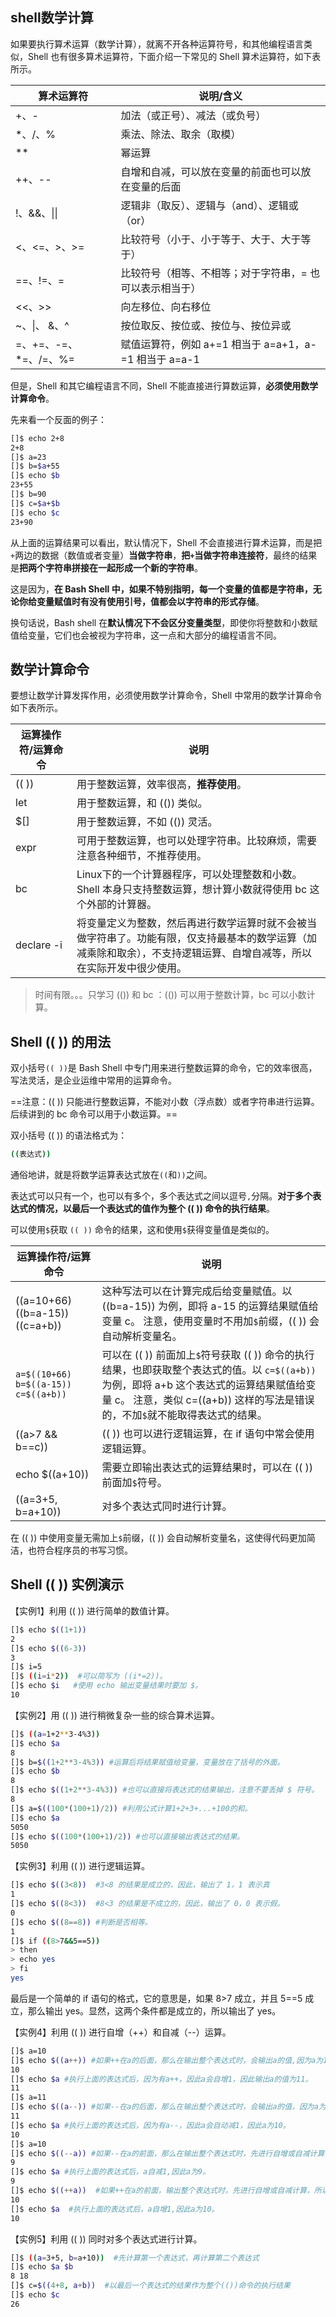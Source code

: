## shell数学计算

如果要执行算术运算（数学计算），就离不开各种运算符号，和其他编程语言类似，Shell 也有很多算术运算符，下面介绍一下常见的 Shell 算术运算符，如下表所示。

| 算术运算符            | 说明/含义                                                |
| --------------------- | -------------------------------------------------------- |
| +、-                  | 加法（或正号）、减法（或负号）                           |
| *、/、%               | 乘法、除法、取余（取模）                                 |
| **                    | 幂运算                                                   |
| ++、--                | 自增和自减，可以放在变量的前面也可以放在变量的后面       |
| !、&&、\|\|           | 逻辑非（取反）、逻辑与（and）、逻辑或（or）              |
| <、<=、>、>=          | 比较符号（小于、小于等于、大于、大于等于）               |
| ==、!=、=             | 比较符号（相等、不相等；对于字符串，= 也可以表示相当于） |
| <<、>>                | 向左移位、向右移位                                       |
| ~、\|、 &、^          | 按位取反、按位或、按位与、按位异或                       |
| =、+=、-=、*=、/=、%= | 赋值运算符，例如 a+=1 相当于 a=a+1，a-=1 相当于 a=a-1    |

但是，Shell 和其它编程语言不同，Shell 不能直接进行算数运算，**必须使用数学计算命令**。

先来看一个反面的例子：

```bash
[]$ echo 2+8
2+8
[]$ a=23
[]$ b=$a+55
[]$ echo $b
23+55
[]$ b=90
[]$ c=$a+$b
[]$ echo $c
23+90
```

从上面的运算结果可以看出，默认情况下，Shell 不会直接进行算术运算，而是把`+`两边的数据（数值或者变量）**当做字符串**，**把`+`当做字符串连接符**，最终的结果是**把两个字符串拼接在一起形成一个新的字符串**。

这是因为，**在 Bash Shell 中，如果不特别指明，每一个变量的值都是字符串，无论你给变量赋值时有没有使用引号，值都会以字符串的形式存储**。

换句话说，Bash shell 在**默认情况下不会区分变量类型**，即使你将整数和小数赋值给变量，它们也会被视为字符串，这一点和大部分的编程语言不同。

## 数学计算命令

要想让数学计算发挥作用，必须使用数学计算命令，Shell 中常用的数学计算命令如下表所示。

| 运算操作符/运算命令 | 说明                                                         |
| ------------------- | ------------------------------------------------------------ |
| (( ))               | 用于整数运算，效率很高，**推荐使用**。                       |
| let                 | 用于整数运算，和 (()) 类似。                                 |
| $[]                 | 用于整数运算，不如 (()) 灵活。                               |
| expr                | 可用于整数运算，也可以处理字符串。比较麻烦，需要注意各种细节，不推荐使用。 |
| bc                  | Linux下的一个计算器程序，可以处理整数和小数。Shell 本身只支持整数运算，想计算小数就得使用 bc 这个外部的计算器。 |
| declare -i          | 将变量定义为整数，然后再进行数学运算时就不会被当做字符串了。功能有限，仅支持最基本的数学运算（加减乘除和取余），不支持逻辑运算、自增自减等，所以在实际开发中很少使用。 |

> 时间有限。。。只学习 (()) 和 bc ：(()) 可以用于整数计算，bc 可以小数计算。

## Shell (( )) 的用法

双小括号` (( )) `是 Bash Shell 中专门用来进行整数运算的命令，它的效率很高，写法灵活，是企业运维中常用的运算命令。

==注意：(( )) 只能进行整数运算，不能对小数（浮点数）或者字符串进行运算。后续讲到的 bc 命令可以用于小数运算。==

双小括号 (( )) 的语法格式为：

```bash
((表达式))
```

通俗地讲，就是将数学运算表达式放在`((`和`))`之间。

表达式可以只有一个，也可以有多个，多个表达式之间以逗号`,`分隔。**对于多个表达式的情况，以最后一个表达式的值作为整个 (( )) 命令的执行结果**。

可以使用`$`获取 `(( ))` 命令的结果，这和使用`$`获得变量值是类似的。



| 运算操作符/运算命令                  | 说明                                                         |
| ------------------------------------ | ------------------------------------------------------------ |
| ((a=10+66) ((b=a-15)) ((c=a+b))      | 这种写法可以在计算完成后给变量赋值。以 ((b=a-15)) 为例，即将 a-15 的运算结果赋值给变量 c。  注意，使用变量时不用加`$`前缀，(( )) 会自动解析变量名。 |
| `a=$((10+66) b=$((a-15)) c=$((a+b))` | 可以在 (( )) 前面加上`$`符号获取 (( )) 命令的执行结果，也即获取整个表达式的值。以 `c=$((a+b))` 为例，即将 a+b 这个表达式的运算结果赋值给变量 c。  注意，类似 c=((a+b)) 这样的写法是错误的，不加`$`就不能取得表达式的结果。 |
| ((a>7 && b==c))                      | (( )) 也可以进行逻辑运算，在 if 语句中常会使用逻辑运算。     |
| echo $((a+10))                       | 需要立即输出表达式的运算结果时，可以在 (( )) 前面加`$`符号。 |
| ((a=3+5, b=a+10))                    | 对多个表达式同时进行计算。                                   |


在 (( )) 中使用变量无需加上`$`前缀，(( )) 会自动解析变量名，这使得代码更加简洁，也符合程序员的书写习惯。

## Shell (( )) 实例演示

【实例1】利用 (( )) 进行简单的数值计算。

```bash
[]$ echo $((1+1))
2
[]$ echo $((6-3))
3
[]$ i=5
[]$ ((i=i*2))  #可以简写为 ((i*=2))。
[]$ echo $i   #使用 echo 输出变量结果时要加 $。
10
```


【实例2】用 (( )) 进行稍微复杂一些的综合算术运算。

```bash
[]$ ((a=1+2**3-4%3))
[]$ echo $a
8
[]$ b=$((1+2**3-4%3)) #运算后将结果赋值给变量，变量放在了括号的外面。
[]$ echo $b
8
[]$ echo $((1+2**3-4%3)) #也可以直接将表达式的结果输出，注意不要丢掉 $ 符号。
8
[]$ a=$((100*(100+1)/2)) #利用公式计算1+2+3+...+100的和。
[]$ echo $a
5050
[]$ echo $((100*(100+1)/2)) #也可以直接输出表达式的结果。
5050
```


【实例3】利用 (( )) 进行逻辑运算。

```bash
[]$ echo $((3<8))  #3<8 的结果是成立的，因此，输出了 1，1 表示真
1
[]$ echo $((8<3))  #8<3 的结果是不成立的，因此，输出了 0，0 表示假。
0
[]$ echo $((8==8)) #判断是否相等。
1
[]$ if ((8>7&&5==5))
> then
> echo yes
> fi
yes
```

最后是一个简单的 if 语句的格式，它的意思是，如果 8>7 成立，并且 5==5 成立，那么输出 yes。显然，这两个条件都是成立的，所以输出了 yes。

【实例4】利用 (( )) 进行自增（++）和自减（--）运算。

```bash
[]$ a=10
[]$ echo $((a++)) #如果++在a的后面，那么在输出整个表达式时，会输出a的值,因为a为10，所以表达式的值10。
10
[]$ echo $a #执行上面的表达式后，因为有a++，因此a会自增1，因此输出a的值为11。
11
[]$ a=11
[]$ echo $((a--)) #如果--在a的后面，那么在输出整个表达式时，会输出a的值，因为a为11，所以表达式的值为11。
11
[]$ echo $a #执行上面的表达式后，因为有a--，因此a会自动减1，因此a为10。
10
[]$ a=10
[]$ echo $((--a)) #如果--在a的前面，那么在输出整个表达式时，先进行自增或自减计算，所以表达式的值为9。
9
[]$ echo $a #执行上面的表达式后，a自减1,因此a为9。
9
[]$ echo $((++a))  #如果++在a的前面，输出整个表达式时，先进行自增或自减计算，所以输出10。
10
[]$ echo $a  #执行上面的表达式后，a自增1,因此a为10。
10
```


【实例5】利用 (( )) 同时对多个表达式进行计算。

```bash
[]$ ((a=3+5, b=a+10))  #先计算第一个表达式，再计算第二个表达式
[]$ echo $a $b
8 18
[]$ c=$((4+8, a+b))  #以最后一个表达式的结果作为整个(())命令的执行结果
[]$ echo $c
26
```

